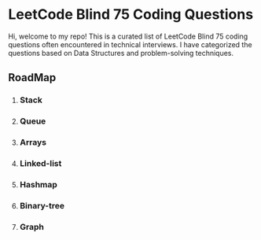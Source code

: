 # LeetCode Blind 75 Coding Questions

Hi, welcome to my repo! This is a curated list of LeetCode Blind 75 coding questions often encountered in technical interviews. I have categorized the questions based on Data Structures and problem-solving techniques.

## RoadMap
1. ### Stack
2. ### Queue
3. ### Arrays
4. ### Linked-list
5. ### Hashmap
6. ### Binary-tree
7. ### Graph
